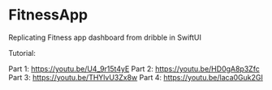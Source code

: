 # FitnessApp

Replicating Fitness app dashboard from dribble in SwiftUI

Tutorial:

Part 1: https://youtu.be/U4_9r15t4yE
Part 2: https://youtu.be/HD0gA8p3Zfc
Part 3: https://youtu.be/THYlvU3Zx8w
Part 4: https://youtu.be/laca0Guk2GI
